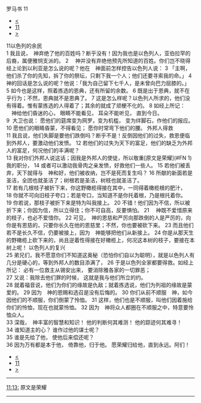 ﻿





 罗马书 11




* [<](bible/ROM10.md)
* [11](bible/ROM.md)
* [>](bible/ROM12.md)



 
11以色列的余民  
1 我且说，　神弃绝了他的百姓吗？断乎没有！因为我也是以色列人，亚伯拉罕的后裔，属便雅悯支派的。 
2 　神并没有弃绝他预先所知道的百姓。你们岂不晓得经上论到以利亚是怎么说的呢？他在　神面前怎样控告以色列人说： 
3 「主啊，他们杀了你的先知，拆了你的祭坛，只剩下我一个人；他们还要寻索我的命。」 
4 　神的回话是怎么说的呢？他说：「我为自己留下七千人，是未曾向巴力屈膝的。」 
5 如今也是这样，照着拣选的恩典，还有所留的余数。 
6 既是出于恩典，就不在乎行为；不然，恩典就不是恩典了。 
7 这是怎么样呢？以色列人所求的，他们没有得着。惟有蒙拣选的人得着了；其余的就成了顽梗不化的。 
8 如经上所记： 　神给他们昏迷的心， 眼睛不能看见， 耳朵不能听见， 直到今日。  
9  大卫也说： 愿他们的筵席变为网罗，变为机槛， 变为绊脚石，作他们的报应。  
10 愿他们的眼睛昏蒙，不得看见； 愿你时常弯下他们的腰。 外邦人得救  
11 我且说，他们失脚是要他们跌倒吗？断乎不是！反倒因他们的过失，救恩便临到外邦人，要激动他们发愤。 
12 若他们的过失为天下的富足，他们的缺乏为外邦人的富足，何况他们的丰满呢？  
13 我对你们外邦人说这话；因我是外邦人的使徒，所以敬重[原文是荣耀](#FN
1)我的职分， 
14 或者可以激动我骨肉之亲发愤，好救他们一些人。 
15 若他们被丢弃，天下就得与　神和好，他们被收纳，岂不是死而复生吗？ 
16 所献的新面若是圣洁，全团也就圣洁了；树根若是圣洁，树枝也就圣洁了。  
17 若有几根枝子被折下来，你这野橄榄得接在其中，一同得着橄榄根的肥汁， 
18 你就不可向旧枝子夸口；若是夸口，当知道不是你托着根，乃是根托着你。 
19 你若说，那枝子被折下来是特为叫我接上。 
20 不错！他们因为不信，所以被折下来；你因为信，所以立得住；你不可自高，反要惧怕。 
21 　神既不爱惜原来的枝子，也必不爱惜你。 
22 可见，　神的恩慈和严厉向那跌倒的人是严厉的，向你是有恩慈的，只要你长久在他的恩慈里；不然，你也要被砍下来。 
23 而且他们若不是长久不信，仍要被接上，因为　神能够把他们从新接上。 
24 你是从那天生的野橄榄上砍下来的，尚且逆着性得接在好橄榄上，何况这本树的枝子，要接在本树上呢！ 以色列人的复兴  
25 弟兄们，我不愿意你们不知道这奥秘（恐怕你们自以为聪明），就是以色列人有几分是硬心的，等到外邦人的数目添满了， 
26 于是以色列全家都要得救。如经上所记： 必有一位救主从锡安出来， 要消除雅各家的一切罪恶；  
27 又说：我除去他们罪的时候， 这就是我与他们所立的约。  
28 就着福音说，他们为你们的缘故是仇敌；就着拣选说，他们为列祖的缘故是蒙爱的。 
29 因为　神的恩赐和选召是没有后悔的。 
30 你们从前不顺服　神，如今因他们的不顺服，你们倒蒙了怜恤。 
31 这样，他们也是不顺服，叫他们因着施给你们的怜恤，现在也就蒙怜恤。 
32 因为　神将众人都圈在不顺服之中，特意要怜恤众人。  
33 深哉，　神丰富的智慧和知识！ 他的判断何其难测！ 他的踪迹何其难寻！  
34 谁知道主的心？ 谁作过他的谋士呢？  
35 谁是先给了他， 使他后来偿还呢？  
36 因为万有都是本于他， 倚靠他，归于他。 愿荣耀归给他，直到永远。阿们！ 
* [<](bible/ROM10.md)
* [11](bible/ROM.md)
* [>](bible/ROM12.md)





---


[11:13:](#V13)
原文是荣耀




---









